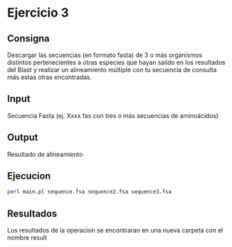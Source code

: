 # Ejercicio 3

## Consigna

Descargar las secuencias (en formato fasta) de 3 o más organismos distintos pertenecientes a otras especies que hayan salido en los resultados del Blast y realizar un alineamiento múltiple con tu secuencia de consulta más estas otras encontradas.

## Input

Secuencia Fasta (ej. Xxxx.fas con tres o más secuencias de aminoácidos)

## Output

Resultado de alineamiento

## Ejecucion

```sh
perl main.pl sequence.fsa sequence2.fsa sequence3.fsa
```

## Resultados

Los resultados de la operacion se encontraran en una nueva carpeta con el nombre result